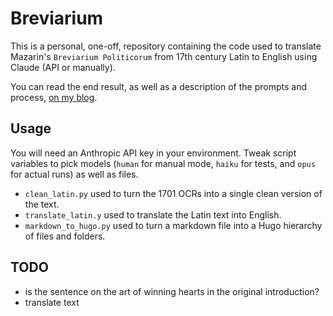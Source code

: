 # Breviarium

This is a personal, one-off, repository containing the code used to translate Mazarin's `Breviarium Politicorum` from 17th century Latin to English using Claude (API or manually).

You can read the end result, as well as a description of the prompts and process, [on my blog](https://nestordemeure.github.io/writing/translations/).

## Usage

You will need an Anthropic API key in your environment.
Tweak script variables to pick models (`human` for manual mode, `haiku` for tests, and `opus` for actual runs) as well as files.

* `clean_latin.py` used to turn the 1701 OCRs into a single clean version of the text.
* `translate_latin.y` used to translate the Latin text into English.
* `markdown_to_hugo.py` used to turn a markdown file into a Hugo hierarchy of files and folders.

## TODO

* is the sentence on the art of winning hearts in the original introduction?
* translate text
